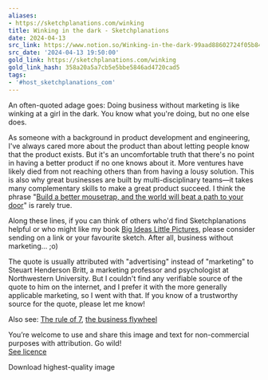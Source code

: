```yaml
---
aliases:
- https://sketchplanations.com/winking
title: Winking in the dark - Sketchplanations
date: 2024-04-13
src_link: https://www.notion.so/Winking-in-the-dark-99aad88602724f05b84b1d8b747e0d61
src_date: '2024-04-13 19:50:00'
gold_link: https://sketchplanations.com/winking
gold_link_hash: 358a20a5a7cb5e5bbe5846ad4720cad5
tags:
- '#host_sketchplanations_com'
---
```


An often-quoted adage goes: Doing business without marketing is like winking at a girl in the dark. You know what you're doing, but no one else does.

As someone with a background in product development and engineering, I've always cared more about the product than about letting people know that the product exists. But it's an uncomfortable truth that there's no point in having a better product if no one knows about it. More ventures have likely died from not reaching others than from having a lousy solution. This is also why great businesses are built by multi-disciplinary teams—it takes many complementary skills to make a great product succeed. I think the phrase "[Build a better mousetrap, and the world will beat a path to your door](https://en.wikipedia.org/wiki/Build_a_better_mousetrap,_and_the_world_will_beat_a_path_to_your_door)" is rarely true.

Along these lines, if you can think of others who'd find Sketchplanations helpful or who might like my book [Big Ideas Little Pictures](https://sketchplanations.com/big-ideas-little-pictures?utm_source=website&utm_medium=post&utm_campaign=book-link&utm_id=big-ideas-book), please consider sending on a link or your favourite sketch. After all, business without marketing... ;o)

The quote is usually attributed with "advertising" instead of "marketing" to Steuart Henderson Britt, a marketing professor and psychologist at Northwestern University. But I couldn't find any verifiable source of the quote to him on the internet, and I prefer it with the more generally applicable marketing, so I went with that. If you know of a trustworthy source for the quote, please let me know!

Also see: [The rule of 7](https://sketchplanations.com/the-rule-of-7), [the business flywheel](https://sketchplanations.com/the-business-flywheel)

You’re welcome to use and share this image and text for non-commercial purposes with attribution. Go wild!  
[See licence](/licence)

Download highest-quality image